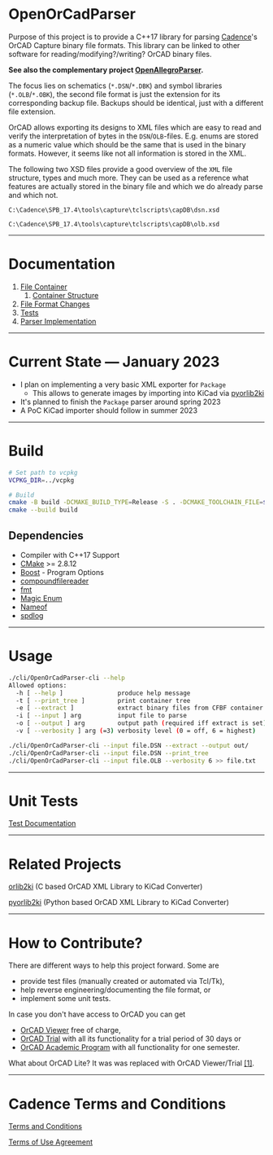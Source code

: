 
# OpenOrCadParser

Purpose of this project is to provide a C++17 library for parsing [Cadence](https://en.wikipedia.org/wiki/Cadence_Design_Systems)'s OrCAD Capture binary file formats. This library can be linked to other software for reading/modifying?/writing? OrCAD binary files.

**See also the complementary project [OpenAllegroParser](https://github.com/Werni2A/OpenAllegroParser).**

The focus lies on schematics (`*.DSN`/`*.DBK`) and symbol libraries (`*.OLB`/`*.OBK`), the second file format is just the extension for its corresponding backup file. Backups should be identical, just with a different file extension.

OrCAD allows exporting its designs to XML files which are easy to read and verify the interpretation of bytes in the `DSN`/`OLB`-files. E.g. enums are stored as a numeric value which should be the same that is used in the binary formats. However, it seems like not all information is stored in the XML.

The following two XSD files provide a good overview of the `XML` file structure, types and much more. They can be used as a reference what features are actually stored in the binary file and which we do already parse and which not.

`C:\Cadence\SPB_17.4\tools\capture\tclscripts\capDB\dsn.xsd`

`C:\Cadence\SPB_17.4\tools\capture\tclscripts\capDB\olb.xsd`

---

# Documentation

1. [File Container](/doc/file_container.md)
   1. [Container Structure](/doc/container_structure.md)
2. [File Format Changes](/doc/file_format_changes.md)
3. [Tests](/doc/tests.md)
4. [Parser Implementation](/doc/implementation.md)

---

# Current State &mdash; January 2023

- I plan on implementing a very basic XML exporter for `Package`
  - This allows to generate images by importing into KiCad via [pyorlib2ki](https://github.com/fjullien/pyorlib2ki)
- It's planned to finish the `Package` parser around spring 2023
- A PoC KiCad importer should follow in summer 2023

---

# Build

```bash
# Set path to vcpkg
VCPKG_DIR=../vcpkg

# Build
cmake -B build -DCMAKE_BUILD_TYPE=Release -S . -DCMAKE_TOOLCHAIN_FILE=$VCPKG_DIR/scripts/buildsystems/vcpkg.cmake
cmake --build build
```

## Dependencies

- Compiler with C++17 Support
- [CMake](https://cmake.org/) >= 2.8.12
- [Boost](https://www.boost.org/) - Program Options
- [compoundfilereader](https://github.com/Microsoft/compoundfilereader)
- [fmt](https://github.com/fmtlib/fmt)
- [Magic Enum](https://github.com/Neargye/magic_enum)
- [Nameof](https://github.com/Neargye/magic_enum)
- [spdlog](https://github.com/gabime/spdlog)

---

# Usage

```bash
./cli/OpenOrCadParser-cli --help
Allowed options:
  -h [ --help ]               produce help message
  -t [ --print_tree ]         print container tree
  -e [ --extract ]            extract binary files from CFBF container
  -i [ --input ] arg          input file to parse
  -o [ --output ] arg         output path (required iff extract is set)
  -v [ --verbosity ] arg (=3) verbosity level (0 = off, 6 = highest)

./cli/OpenOrCadParser-cli --input file.DSN --extract --output out/
./cli/OpenOrCadParser-cli --input file.DSN --print_tree
./cli/OpenOrCadParser-cli --input file.OLB --verbosity 6 >> file.txt
```

---

# Unit Tests

[Test Documentation](doc/tests.md)

---

# Related Projects

[orlib2ki](https://github.com/fjullien/orlib2ki) (C based OrCAD XML Library to KiCad Converter)

[pyorlib2ki](https://github.com/fjullien/pyorlib2ki) (Python based OrCAD XML Library to KiCad Converter)

---

# How to Contribute?

There are different ways to help this project forward. Some are

- provide test files (manually created or automated via Tcl/Tk),
- help reverse engineering/documenting the file format, or
- implement some unit tests.

In case you don't have access to OrCAD you can get

- [OrCAD Viewer](https://www.orcad.com/downloads/orcad-viewer) free of charge,
- [OrCAD Trial](https://dev.orcad.com/orcad-free-trial) with all its functionality for a trial period of 30 days or
- [OrCAD Academic Program](https://www.orcad.com/orcad-academic-program) with all functionality for one semester.

What about OrCAD Lite? It was was replaced with OrCAD Viewer/Trial [[1]](https://www.orcad.com/resources/download-orcad-lite).

---

# Cadence Terms and Conditions

[Terms and Conditions](https://www.cadence.com/content/dam/cadence-www/global/en_US/documents/terms-and-conditions/cadence-orcad.pdf)

[Terms of Use Agreement](https://www.cadence.com/en_US/home/terms-of-use-agreement.html)
